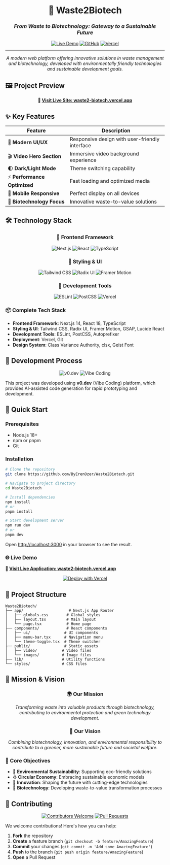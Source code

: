 <div align="center">

# 🌱 Waste2Biotech

### *From Waste to Biotechnology: Gateway to a Sustainable Future*

[![Live Demo](https://img.shields.io/badge/🌐_Live_Demo-Visit_Site-green?style=for-the-badge)](https://waste2-biotech.vercel.app/)
[![GitHub](https://img.shields.io/badge/GitHub-Repository-black?style=for-the-badge&logo=github)](https://github.com/ByErenOzer/Waste2Biotech)
[![Vercel](https://img.shields.io/badge/Deployed_on-Vercel-black?style=for-the-badge&logo=vercel)](https://waste2-biotech.vercel.app/)

---

*A modern web platform offering innovative solutions in waste management and biotechnology, developed with environmentally friendly technologies and sustainable development goals.*

</div>

## 🖼️ Project Preview

<div align="center">

**🔗 [Visit Live Site: waste2-biotech.vercel.app](https://waste2-biotech.vercel.app/)**

</div>

## ✨ Key Features

<div align="center">

| Feature | Description |
|---------|-------------|
| 🎨 **Modern UI/UX** | Responsive design with user-friendly interface |
| 🎬 **Video Hero Section** | Immersive video background experience |
| 🌓 **Dark/Light Mode** | Theme switching capability |
| ⚡ **Performance Optimized** | Fast loading and optimized media |
| 📱 **Mobile Responsive** | Perfect display on all devices |
| 🔬 **Biotechnology Focus** | Innovative waste-to-value solutions |

</div>

## 🛠️ Technology Stack

<div align="center">

### 🚀 Frontend Framework
![Next.js](https://img.shields.io/badge/Next.js_14-black?style=for-the-badge&logo=next.js)
![React](https://img.shields.io/badge/React_18-61DAFB?style=for-the-badge&logo=react&logoColor=black)
![TypeScript](https://img.shields.io/badge/TypeScript-3178C6?style=for-the-badge&logo=typescript&logoColor=white)

### 🎨 Styling & UI
![Tailwind CSS](https://img.shields.io/badge/Tailwind_CSS-38B2AC?style=for-the-badge&logo=tailwind-css&logoColor=white)
![Radix UI](https://img.shields.io/badge/Radix_UI-161618?style=for-the-badge&logo=radix-ui&logoColor=white)
![Framer Motion](https://img.shields.io/badge/Framer_Motion-0055FF?style=for-the-badge&logo=framer&logoColor=white)

### 🔧 Development Tools
![ESLint](https://img.shields.io/badge/ESLint-4B32C3?style=for-the-badge&logo=eslint&logoColor=white)
![PostCSS](https://img.shields.io/badge/PostCSS-DD3A0A?style=for-the-badge&logo=postcss&logoColor=white)
![Vercel](https://img.shields.io/badge/Vercel-000000?style=for-the-badge&logo=vercel&logoColor=white)

</div>

### 📦 Complete Tech Stack

- **Frontend Framework**: Next.js 14, React 18, TypeScript
- **Styling & UI**: Tailwind CSS, Radix UI, Framer Motion, GSAP, Lucide React
- **Development Tools**: ESLint, PostCSS, Autoprefixer
- **Deployment**: Vercel, Git
- **Design System**: Class Variance Authority, clsx, Geist Font

## 🎨 Development Process

<div align="center">

![v0.dev](https://img.shields.io/badge/Built_with-v0.dev-FF6B6B?style=for-the-badge)
![Vibe Coding](https://img.shields.io/badge/Powered_by-Vibe_Coding-4ECDC4?style=for-the-badge)

</div>

This project was developed using **v0.dev** (Vibe Coding) platform, which provides AI-assisted code generation for rapid prototyping and development.

## 🚀 Quick Start

### Prerequisites
- Node.js 18+ 
- npm or pnpm
- Git

### Installation

```bash
# Clone the repository
git clone https://github.com/ByErenOzer/Waste2Biotech.git

# Navigate to project directory
cd Waste2Biotech

# Install dependencies
npm install
# or
pnpm install

# Start development server
npm run dev
# or
pnpm dev
```

Open [http://localhost:3000](http://localhost:3000) in your browser to see the result.

### 🌐 Live Demo

**🔗 [Visit Live Application: waste2-biotech.vercel.app](https://waste2-biotech.vercel.app/)**

<div align="center">

[![Deploy with Vercel](https://vercel.com/button)](https://vercel.com/new/clone?repository-url=https://github.com/ByErenOzer/Waste2Biotech)

</div>

## 📁 Project Structure

```
Waste2Biotech/
├── app/                    # Next.js App Router
│   ├── globals.css        # Global styles
│   ├── layout.tsx         # Main layout
│   └── page.tsx           # Home page
├── components/            # React components
│   ├── ui/               # UI components
│   ├── menu-bar.tsx      # Navigation menu
│   └── theme-toggle.tsx  # Theme switcher
├── public/               # Static assets
│   ├── video/           # Video files
│   └── images/          # Image files
├── lib/                 # Utility functions
└── styles/              # CSS files
```

## 🎯 Mission & Vision

<div align="center">

### 🌍 Our Mission
*Transforming waste into valuable products through biotechnology, contributing to environmental protection and green technology development.*

### 🔬 Our Vision
*Combining biotechnology, innovation, and environmental responsibility to contribute to a greener, more sustainable future and societal welfare.*

</div>

### 🎯 Core Objectives

- 🌱 **Environmental Sustainability**: Supporting eco-friendly solutions
- ♻️ **Circular Economy**: Embracing sustainable economic models
- 🚀 **Innovation**: Shaping the future with cutting-edge technologies
- 🔬 **Biotechnology**: Developing waste-to-value transformation processes

## 🤝 Contributing

<div align="center">

[![Contributors Welcome](https://img.shields.io/badge/Contributors-Welcome-brightgreen?style=for-the-badge)](https://github.com/ByErenOzer/Waste2Biotech/contribute)
[![Pull Requests](https://img.shields.io/badge/PRs-Welcome-blue?style=for-the-badge)](https://github.com/ByErenOzer/Waste2Biotech/pulls)

</div>

We welcome contributions! Here's how you can help:

1. **Fork** the repository
2. **Create** a feature branch (`git checkout -b feature/AmazingFeature`)
3. **Commit** your changes (`git commit -m 'Add some AmazingFeature'`)
4. **Push** to the branch (`git push origin feature/AmazingFeature`)
5. **Open** a Pull Request


</div>

